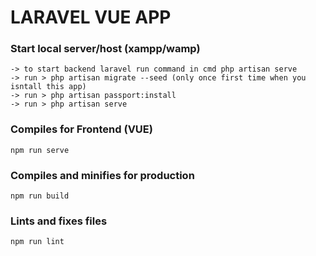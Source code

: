 # LARAVEL VUE APP

### Start local server/host (xampp/wamp)
```
-> to start backend laravel run command in cmd php artisan serve
-> run > php artisan migrate --seed (only once first time when you isntall this app)
-> run > php artisan passport:install
-> run > php artisan serve

```

### Compiles for Frontend (VUE)
```
npm run serve
```

### Compiles and minifies for production
```
npm run build
```

### Lints and fixes files
```
npm run lint
```